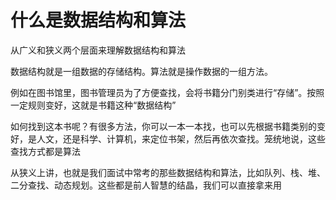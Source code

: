 # 什么是数据结构和算法



从广义和狭义两个层面来理解数据结构和算法

数据结构就是一组数据的存储结构。算法就是操作数据的一组方法。

例如在图书馆里，图书管理员为了方便查找，会将书籍分门别类进行“存储”。按照一定规则变好，这就是书籍这种“数据结构”

如何找到这本书呢？有很多方法，你可以一本一本找，也可以先根据书籍类别的变好，是人文，还是科学、计算机，来定位书架，然后再依次查找。笼统地说，这些查找方式都是算法



从狭义上讲，也就是我们面试中常考的那些数据结构和算法，比如队列、栈、堆、二分查找、动态规划。这些都是前人智慧的结晶，我们可以直接拿来用